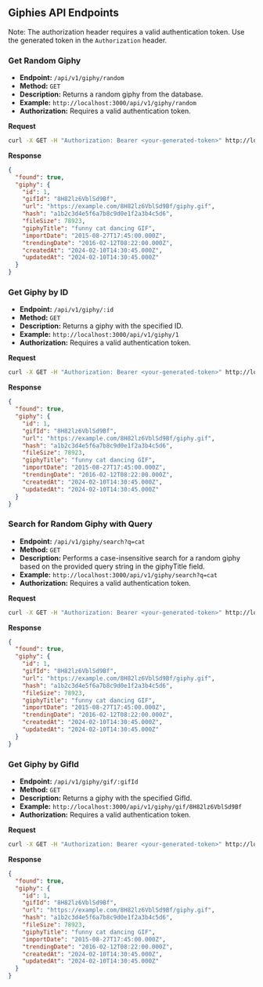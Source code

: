 ## Giphies API Endpoints

Note: The authorization header requires a valid authentication token. Use the generated token in the `Authorization` header.

### Get Random Giphy

- **Endpoint:** `/api/v1/giphy/random`
- **Method:** `GET`
- **Description:** Returns a random giphy from the database.
- **Example:** `http://localhost:3000/api/v1/giphy/random`
- **Authorization:** Requires a valid authentication token.

**Request**

```bash
curl -X GET -H "Authorization: Bearer <your-generated-token>" http://localhost:3000/api/v1/giphy/random
```

**Response**

```json
{
  "found": true,
  "giphy": {
    "id": 1,
    "gifId": "8H82lz6VblSd9Bf",
    "url": "https://example.com/8H82lz6VblSd9Bf/giphy.gif",
    "hash": "a1b2c3d4e5f6a7b8c9d0e1f2a3b4c5d6",
    "fileSize": 78923,
    "giphyTitle": "funny cat dancing GIF",
    "importDate": "2015-08-27T17:45:00.000Z",
    "trendingDate": "2016-02-12T08:22:00.000Z",
    "createdAt": "2024-02-10T14:30:45.000Z",
    "updatedAt": "2024-02-10T14:30:45.000Z"
  }
}
```

### Get Giphy by ID

- **Endpoint:** `/api/v1/giphy/:id`
- **Method:** `GET`
- **Description:** Returns a giphy with the specified ID.
- **Example:** `http://localhost:3000/api/v1/giphy/1`
- **Authorization:** Requires a valid authentication token.

**Request**

```bash
curl -X GET -H "Authorization: Bearer <your-generated-token>" http://localhost:3000/api/v1/giphy/1
```

**Response**

```json
{
  "found": true,
  "giphy": {
    "id": 1,
    "gifId": "8H82lz6VblSd9Bf",
    "url": "https://example.com/8H82lz6VblSd9Bf/giphy.gif",
    "hash": "a1b2c3d4e5f6a7b8c9d0e1f2a3b4c5d6",
    "fileSize": 78923,
    "giphyTitle": "funny cat dancing GIF",
    "importDate": "2015-08-27T17:45:00.000Z",
    "trendingDate": "2016-02-12T08:22:00.000Z",
    "createdAt": "2024-02-10T14:30:45.000Z",
    "updatedAt": "2024-02-10T14:30:45.000Z"
  }
}
```

### Search for Random Giphy with Query

- **Endpoint:** `/api/v1/giphy/search?q=cat`
- **Method:** `GET`
- **Description:** Performs a case-insensitive search for a random giphy based on the provided query string in the giphyTitle field.
- **Example:** `http://localhost:3000/api/v1/giphy/search?q=cat`
- **Authorization:** Requires a valid authentication token.

**Request**

```bash
curl -X GET -H "Authorization: Bearer <your-generated-token>" http://localhost:3000/api/v1/giphy/search?q=cat
```

**Response**

```json
{
  "found": true,
  "giphy": {
    "id": 1,
    "gifId": "8H82lz6VblSd9Bf",
    "url": "https://example.com/8H82lz6VblSd9Bf/giphy.gif",
    "hash": "a1b2c3d4e5f6a7b8c9d0e1f2a3b4c5d6",
    "fileSize": 78923,
    "giphyTitle": "funny cat dancing GIF",
    "importDate": "2015-08-27T17:45:00.000Z",
    "trendingDate": "2016-02-12T08:22:00.000Z",
    "createdAt": "2024-02-10T14:30:45.000Z",
    "updatedAt": "2024-02-10T14:30:45.000Z"
  }
}
```

### Get Giphy by GifId

- **Endpoint:** `/api/v1/giphy/gif/:gifId`
- **Method:** `GET`
- **Description:** Returns a giphy with the specified GifId.
- **Example:** `http://localhost:3000/api/v1/giphy/gif/8H82lz6VblSd9Bf`
- **Authorization:** Requires a valid authentication token.

**Request**

```bash
curl -X GET -H "Authorization: Bearer <your-generated-token>" http://localhost:3000/api/v1/giphy/gif/8H82lz6VblSd9Bf
```

**Response**

```json
{
  "found": true,
  "giphy": {
    "id": 1,
    "gifId": "8H82lz6VblSd9Bf",
    "url": "https://example.com/8H82lz6VblSd9Bf/giphy.gif",
    "hash": "a1b2c3d4e5f6a7b8c9d0e1f2a3b4c5d6",
    "fileSize": 78923,
    "giphyTitle": "funny cat dancing GIF",
    "importDate": "2015-08-27T17:45:00.000Z",
    "trendingDate": "2016-02-12T08:22:00.000Z",
    "createdAt": "2024-02-10T14:30:45.000Z",
    "updatedAt": "2024-02-10T14:30:45.000Z"
  }
}
```

